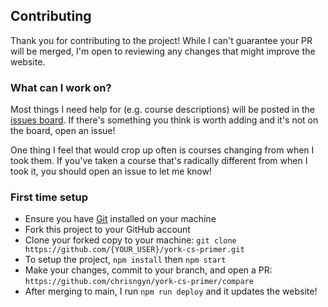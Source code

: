 ## Contributing
Thank you for contributing to the project! While I can't guarantee your PR will
be merged, I'm open to reviewing any changes that might improve the website.

### What can I work on?
Most things I need help for (e.g. course descriptions) will be posted in the
[issues board](https://github.com/chrisngyn/york-cs-primer/issues). If there's
something you think is worth adding and it's not on the board, open an issue!

One thing I feel that would crop up often is courses changing from when I took them.
If you've taken a course that's radically different from when I took it, you should
open an issue to let me know!

### First time setup
- Ensure you have [Git](https://git-scm.com/downloads) installed on your machine
- Fork this project to your GitHub account
- Clone your forked copy to your machine: `git clone https://github.com/{YOUR_USER}/york-cs-primer.git`
- To setup the project, `npm install` then `npm start`
- Make your changes, commit to your branch, and open a PR: `https://github.com/chrisngyn/york-cs-primer/compare`
- After merging to main, I run `npm run deploy` and it updates the website!
